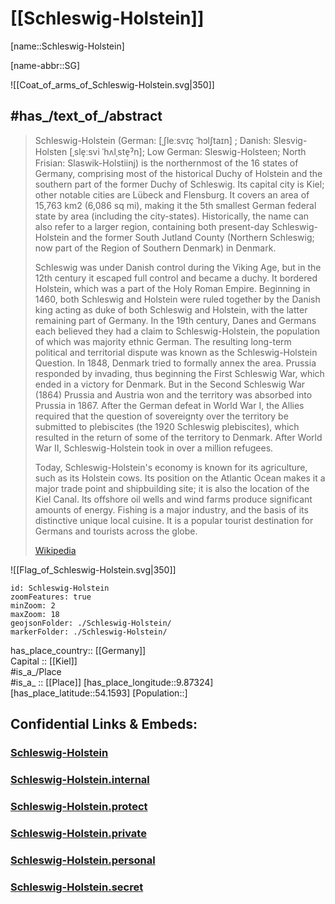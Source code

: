 ﻿---
has_id_wikidata: Q1194
location:
- 54.1593
- 9.87324
type: State
ISO3166_2: DE-SH
SpocWebEntityId: 36025
isDeleted: false
Confidential: public
tags:
- geo/State
icon: Flag_of_Schleswig-Holstein
twinned_administrative_body:
- "[[_Standards/WikiData/WD~Hyogo Prefecture]]"
- "[[_Standards/WikiData/WD~South Jutland County]]"
- '[[_Standards/WikiData/WD~Maryland]]'
- "[[_Standards/WikiData/WD~Kaliningrad Oblast]]"
- '[[_Standards/WikiData/WD~Zhejiang]]'
- "[[_Standards/WikiData/WD~Pays de la Loire]]"
- "[[_Standards/WikiData/WD~Pomeranian Voivodeship]]"
replaces:
- "[[_Standards/WikiData/WD~Province of Schleswig-Holstein]]"
legislative_body:
- "[[_Standards/WikiData/WD~Landtag of Schleswig-Holstein]]"
coat_of_arms: "[[_Standards/WikiData/WD~coat of arms of Schleswig-Holstein]]"
flag: "[[_Standards/WikiData/WD~flag of Schleswig-Holstein]]"
described_by_source:
- "[[_Standards/WikiData/WD~Encyclopædia Britannica 11th edition]]"
- "[[_Standards/WikiData/WD~Granat Encyclopedic Dictionary]]"
- "[[_Standards/WikiData/WD~Meyers Konversations-Lexikon, 4th edition (1885–1890)]]"
- "[[_Standards/WikiData/WD~Armenian Soviet Encyclopedia, vol. 8]]"
contains_the_administrative_territorial_entity:
- "[[_Standards/WikiData/WD~Süderdithmarschen District]]"
- "[[_Standards/WikiData/WD~Norderdithmarschen District]]"
- '[[_Standards/WikiData/WD~Kiel]]'
- '[[_Standards/WikiData/WD~Lübeck]]'
- "[[_Standards/WikiData/WD~Nordfriesland district]]"
- '[[_Standards/WikiData/WD~Schleswig-Flensburg]]'
- '[[_Standards/WikiData/WD~Dithmarschen]]'
- '[[_Standards/WikiData/WD~Rendsburg-Eckernförde]]'
- "[[_Standards/WikiData/WD~Plön District]]"
- '[[_Standards/WikiData/WD~Ostholstein]]'
- '[[_Standards/WikiData/WD~Segeberg]]'
- '[[_Standards/WikiData/WD~Stormarn]]'
- "[[_Standards/WikiData/WD~Herzogtum Lauenburg]]"
- '[[_Standards/WikiData/WD~Pinneberg]]'
- '[[_Standards/WikiData/WD~Steinburg]]'
- '[[_Standards/WikiData/WD~Flensburg]]'
- '[[_Standards/WikiData/WD~Neumünster]]'
head_of_government: "[[_Standards/WikiData/WD~Daniel Günther]]"
different_from:
- '[[_Standards/WikiData/WD~Schleswig-Holstein]]'
instance_of:
- "[[_Standards/WikiData/WD~federated state of Germany]]"
archives_at: "[[_Standards/WikiData/WD~State Archives of Schleswig-Holstein]]"
highest_judicial_authority: "[[_Standards/WikiData/WD~State Constitutional Court of Schleswig-Holstein]]"
member_of:
- "[[_Standards/WikiData/WD~Climate Alliance]]"
topic_s_main_Wikimedia_portal: "[[_Standards/WikiData/WD~Portal:Schleswig-Holstein]]"
participant_in: "[[_Standards/WikiData/WD~list of participants in the coalition talks between the CDU/CSU and SPD in 2013]]"
history_of_topic: "[[_Standards/WikiData/WD~history of Schleswig-Holstein]]"
permanent_duplicated_item:
- '[[_Standards/WikiData/WD~Q20894827]]'
- '[[_Standards/WikiData/WD~Q25929854]]'
- '[[_Standards/WikiData/WD~Q104090852]]'
- '[[_Standards/WikiData/WD~Q106806609]]'
- '[[_Standards/WikiData/WD~Q107350023]]'
- '[[_Standards/WikiData/WD~Q107491974]]'
- '[[_Standards/WikiData/WD~Q110737259]]'
office_held_by_head_of_government: "[[_Standards/WikiData/WD~Minister-President of Schleswig-Holstein]]"
economy_of_topic: "[[_Standards/WikiData/WD~economy of Schleswig-Holstein]]"
coordinate_location: "Point(9.51416 54.470038)"
BHCL_UUID:
- f813327b-c180-4f66-bf97-9d41853ae770
Mastodon_address: landesregierung@social.schleswig-holstein.de
Mastodon_instance_URL: "https://social.schleswig-holstein.de/"
ISNI:
- 0000000107753521
- 000000040427659X
shares_border_with:
- '[[_Standards/WikiData/WD~Hamburg]]'
- "[[_Standards/WikiData/WD~Mecklenburg-Western Pomerania]]"
- "[[_Standards/WikiData/WD~Lower Saxony]]"
- '[[_Standards/WikiData/WD~Lohbrügge]]'
capital: '[[_Standards/WikiData/WD~Kiel]]'
highest_point: '[[_Standards/WikiData/WD~Bungsberg]]'
language_used:
- '[[_Standards/WikiData/WD~Danish]]'
- "[[_Standards/WikiData/WD~North Frisian]]"
located_in_the_administrative_territorial_entity: '[[_Standards/WikiData/WD~Germany]]'
country: '[[_Standards/WikiData/WD~Germany]]'
elevation_above_sea_level: 12
social_media_followers: 888
German_regional_key: 01
population: 2953270
native_label:
- Schleswig-Holstein
Commons_category: Schleswig-Holstein
Commons_gallery: Schleswig-Holstein
area: 15804.28
coat_of_arms_image: "http://commons.wikimedia.org/wiki/Special:FilePath/DEU%20Schleswig-Holstein%20COA.svg"
OmegaWiki_Defined_Meaning: 642921
U_S_National_Archives_Identifier: 10044808
inception: 1946-08-23
has_time_started: 1946-08-23
image: "http://commons.wikimedia.org/wiki/Special:FilePath/Holstentor04.jpg"
NUTS_code:
- DEF
- DEF0
geoshape: "http://commons.wikimedia.org/data/main/Data:Schleswig-Holstein.map"
flag_image: "http://commons.wikimedia.org/wiki/Special:FilePath/Flag%20of%20Schleswig-Holstein.svg"
page_banner: "http://commons.wikimedia.org/wiki/Special:FilePath/Flensburg%20banner%202.jpg"
locator_map_image: "http://commons.wikimedia.org/wiki/Special:FilePath/Locator%20map%20Schleswig-Holstein%20in%20Germany.svg"
official_website: "https://www.schleswig-holstein.de/"
Dewey_Decimal_Classification: 2--43512
Libris_URI: 75kml77r34w8z3m
ISO_3166_2_code: DE-SH
HASC:
- DE.SH
FIPS_10_4_countries_and_regions_: GM10
Image_Archive_Herder_Institute: Q1194
motto_text:
- "Der echte Norden"
aliases: 
---

# [[Schleswig-Holstein]] 

[name::Schleswig-Holstein] 

[name-abbr::SG] 

![[Coat_of_arms_of_Schleswig-Holstein.svg|350]] 


## #has_/text_of_/abstract 

> Schleswig-Holstein (German: [ˌʃleːsvɪç ˈhɔlʃtaɪn] ; Danish: Slesvig-Holsten [ˌsle̝ːsvi ˈhʌlˌste̝ˀn]; 
> Low German: Sleswig-Holsteen; North Frisian: Slaswik-Holstiinj) 
> is the northernmost of the 16 states of Germany, comprising most of the historical Duchy of Holstein 
> and the southern part of the former Duchy of Schleswig. 
> Its capital city is Kiel; other notable cities are Lübeck and Flensburg. 
> It covers an area of 15,763 km2 (6,086 sq mi), making it the 5th smallest German federal state by area (including the city-states). 
> Historically, the name can also refer to a larger region, 
> containing both present-day Schleswig-Holstein and the former South Jutland County 
> (Northern Schleswig; now part of the Region of Southern Denmark) in Denmark. 
>
> Schleswig was under Danish control during the Viking Age, 
> but in the 12th century it escaped full control and became a duchy. 
> It bordered Holstein, which was a part of the Holy Roman Empire. 
> Beginning in 1460, both Schleswig and Holstein were ruled together by the Danish king 
> acting as duke of both Schleswig and Holstein, with the latter remaining part of Germany. 
> In the 19th century, Danes and Germans each believed they had a claim to Schleswig-Holstein, 
> the population of which was majority ethnic German. 
> The resulting long-term political and territorial dispute was known as the Schleswig-Holstein Question. 
> In 1848, Denmark tried to formally annex the area. 
> Prussia responded by invading, thus beginning the First Schleswig War, which ended in a victory for Denmark. 
> But in the Second Schleswig War (1864) Prussia and Austria won 
> and the territory was absorbed into Prussia in 1867. 
> After the German defeat in World War I, the Allies required 
> that the question of sovereignty over the territory be submitted to plebiscites (the 1920 Schleswig plebiscites), 
> which resulted in the return of some of the territory to Denmark. 
> After World War II, Schleswig-Holstein took in over a million refugees.
>
> Today, Schleswig-Holstein's economy is known for its agriculture, such as its Holstein cows. Its position on the Atlantic Ocean makes it a major trade point and shipbuilding site; it is also the location of the Kiel Canal. Its offshore oil wells and wind farms produce significant amounts of energy. Fishing is a major industry, and the basis of its distinctive unique local cuisine. It is a popular tourist destination for Germans and tourists across the globe.
>
> [Wikipedia](https://en.wikipedia.org/wiki/Schleswig-Holstein)

![[Flag_of_Schleswig-Holstein.svg|350]] 


```leaflet
id: Schleswig-Holstein
zoomFeatures: true 
minZoom: 2 
maxZoom: 18
geojsonFolder: ./Schleswig-Holstein/
markerFolder: ./Schleswig-Holstein/
```

has_place_country:: [[Germany]]  
Capital :: [[Kiel]]  
#is_a_/Place  
#is_a_ :: [[Place]] 
[has_place_longitude::9.87324] 
[has_place_latitude::54.1593] 
[Population::] 



## Confidential Links & Embeds: 

### [Schleswig-Holstein](/_public/Earth/Continent/Europe/Europe~Central/Germany/Germany~West/Schleswig-Holstein.md) 

### [Schleswig-Holstein.internal](/_internal/Earth/Continent/Europe/Europe~Central/Germany/Germany~West/Schleswig-Holstein.internal.md) 

### [Schleswig-Holstein.protect](/_protect/Earth/Continent/Europe/Europe~Central/Germany/Germany~West/Schleswig-Holstein.protect.md) 

### [Schleswig-Holstein.private](/_private/Earth/Continent/Europe/Europe~Central/Germany/Germany~West/Schleswig-Holstein.private.md) 

### [Schleswig-Holstein.personal](/_personal/Earth/Continent/Europe/Europe~Central/Germany/Germany~West/Schleswig-Holstein.personal.md) 

### [Schleswig-Holstein.secret](/_secret/Earth/Continent/Europe/Europe~Central/Germany/Germany~West/Schleswig-Holstein.secret.md) 
